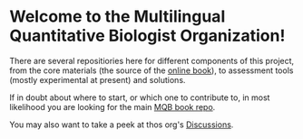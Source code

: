 # Welcome to the Multilingual Quantitative Biologist Organization!

There are several repositiories here for different components of this project, from the core materials (the source of the [online book](https://mulquabio.github.io/MQB/intro.html)), to assessment tools (mostly experimental at present) and solutions.

If in doubt about where to start, or which one to contribute to, in most likelihood you are looking for the main [MQB book repo](https://mulquabio.github.io/MQB/intro.html). 

You may also want to take a peek at thos org's [Discussions](https://github.com/orgs/MulQuaBio/discussions).
